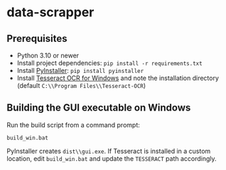 # data-scrapper

## Prerequisites

- Python 3.10 or newer
- Install project dependencies: `pip install -r requirements.txt`
- Install [PyInstaller](https://pyinstaller.org/): `pip install pyinstaller`
- Install [Tesseract OCR for Windows](https://github.com/UB-Mannheim/tesseract/wiki) and note the installation directory (default `C:\\Program Files\\Tesseract-OCR`)

## Building the GUI executable on Windows

Run the build script from a command prompt:

```
build_win.bat
```

PyInstaller creates `dist\\gui.exe`. If Tesseract is installed in a custom location, edit `build_win.bat` and update the `TESSERACT` path accordingly.
